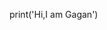 print('Hi,I am Gagan')

<!---
gagan27123/gagan27123 is a ✨ special ✨ repository because its `README.md` (this file) appears on your GitHub profile.
You can click the Preview link to take a look at your changes.
--->
